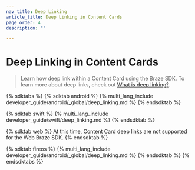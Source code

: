```yaml
---
nav_title: Deep Linking
article_title: Deep Linking in Content Cards
page_order: 4
description: ""

---
```


# Deep Linking in Content Cards

> Learn how deep link within a Content Card using the Braze SDK. To learn more about deep links, check out [What is deep linking?]({{site.baseurl}}/user_guide/personalization_and_dynamic_content/deep_linking_to_in-app_content/#what-is-deep-linking).

{% sdktabs %}
{% sdktab android %}
{% multi_lang_include developer_guide/android/_global/deep_linking.md %}
{% endsdktab %}

{% sdktab swift %}
{% multi_lang_include developer_guide/swift/deep_linking.md %}
{% endsdktab %}

{% sdktab web %}
At this time, Content Card deep links are not supported for the Web Braze SDK.
{% endsdktab %}

{% sdktab fireos %}
{% multi_lang_include developer_guide/android/_global/deep_linking.md %}
{% endsdktab %}
{% endsdktabs %}
